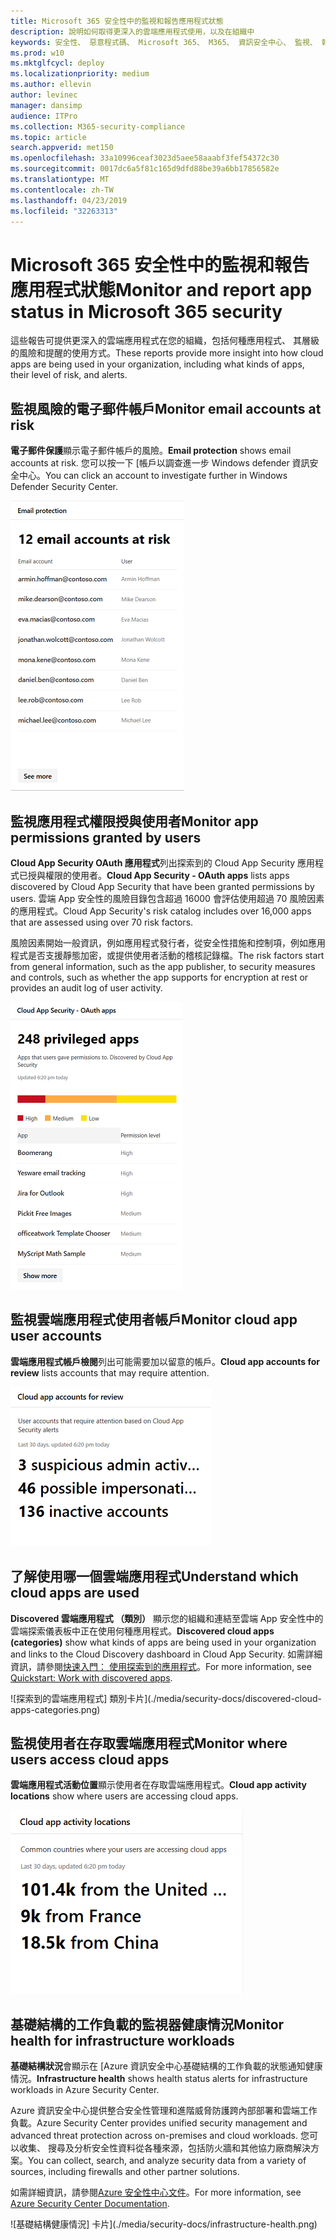 ```yaml
---
title: Microsoft 365 安全性中的監視和報告應用程式狀態
description: 說明如何取得更深入的雲端應用程式使用，以及在組織中
keywords: 安全性、 惡意程式碼、 Microsoft 365、 M365、 資訊安全中心、 監視、 報表、 應用程式
ms.prod: w10
ms.mktglfcycl: deploy
ms.localizationpriority: medium
ms.author: ellevin
author: levinec
manager: dansimp
audience: ITPro
ms.collection: M365-security-compliance
ms.topic: article
search.appverid: met150
ms.openlocfilehash: 33a10996ceaf3023d5aee58aaabf3fef54372c30
ms.sourcegitcommit: 0017dc6a5f81c165d9dfd88be39a6bb17856582e
ms.translationtype: MT
ms.contentlocale: zh-TW
ms.lasthandoff: 04/23/2019
ms.locfileid: "32263313"
---
```

# <a name="monitor-and-report-app-status-in-microsoft-365-security"></a><span data-ttu-id="004ef-104">Microsoft 365 安全性中的監視和報告應用程式狀態</span><span class="sxs-lookup"><span data-stu-id="004ef-104">Monitor and report app status in Microsoft 365 security</span></span>


<span data-ttu-id="004ef-105">這些報告可提供更深入的雲端應用程式在您的組織，包括何種應用程式、 其層級的風險和提醒的使用方式。</span><span class="sxs-lookup"><span data-stu-id="004ef-105">These reports provide more insight into how cloud apps are being used in your organization, including what kinds of apps, their level of risk, and alerts.</span></span>

## <a name="monitor-email-accounts-at-risk"></a><span data-ttu-id="004ef-106">監視風險的電子郵件帳戶</span><span class="sxs-lookup"><span data-stu-id="004ef-106">Monitor email accounts at risk</span></span>

<span data-ttu-id="004ef-107">**電子郵件保護**顯示電子郵件帳戶的風險。</span><span class="sxs-lookup"><span data-stu-id="004ef-107">**Email protection** shows email accounts at risk.</span></span> <span data-ttu-id="004ef-108">您可以按一下 [帳戶以調查進一步 Windows defender 資訊安全中心。</span><span class="sxs-lookup"><span data-stu-id="004ef-108">You can click an account to investigate further in Windows Defender Security Center.</span></span>

![電子郵件保護卡片](./media/security-docs/email-protection.png)

## <a name="monitor-app-permissions-granted-by-users"></a><span data-ttu-id="004ef-110">監視應用程式權限授與使用者</span><span class="sxs-lookup"><span data-stu-id="004ef-110">Monitor app permissions granted by users</span></span>

<span data-ttu-id="004ef-111">**Cloud App Security OAuth 應用程式**列出探索到的 Cloud App Security 應用程式已授與權限的使用者。</span><span class="sxs-lookup"><span data-stu-id="004ef-111">**Cloud App Security - OAuth apps** lists apps discovered by Cloud App Security that have been granted permissions by users.</span></span> <span data-ttu-id="004ef-112">雲端 App 安全性的風險目錄包含超過 16000 會評估使用超過 70 風險因素的應用程式。</span><span class="sxs-lookup"><span data-stu-id="004ef-112">Cloud App Security's risk catalog includes over 16,000 apps that are assessed using over 70 risk factors.</span></span>

<span data-ttu-id="004ef-113">風險因素開始一般資訊，例如應用程式發行者，從安全性措施和控制項，例如應用程式是否支援靜態加密，或提供使用者活動的稽核記錄檔。</span><span class="sxs-lookup"><span data-stu-id="004ef-113">The risk factors start from general information, such as the app publisher, to security measures and controls, such as whether the app supports for encryption at rest or provides an audit log of user activity.</span></span>

![雲端 App 安全性 OAuth 應用程式卡](./media/security-docs/cloud-app-security-oauth-apps.png)

## <a name="monitor-cloud-app-user-accounts"></a><span data-ttu-id="004ef-115">監視雲端應用程式使用者帳戶</span><span class="sxs-lookup"><span data-stu-id="004ef-115">Monitor cloud app user accounts</span></span>

<span data-ttu-id="004ef-116">**雲端應用程式帳戶檢閱**列出可能需要加以留意的帳戶。</span><span class="sxs-lookup"><span data-stu-id="004ef-116">**Cloud app accounts for review** lists accounts that may require attention.</span></span>

![檢閱卡片的雲端應用程式帳戶](./media/security-docs/cloud-app-accounts-for-review.png)

## <a name="understand-which-cloud-apps-are-used"></a><span data-ttu-id="004ef-118">了解使用哪一個雲端應用程式</span><span class="sxs-lookup"><span data-stu-id="004ef-118">Understand which cloud apps are used</span></span>

<span data-ttu-id="004ef-119">**Discovered 雲端應用程式 （類別）** 顯示您的組織和連結至雲端 App 安全性中的雲端探索儀表板中正在使用何種應用程式。</span><span class="sxs-lookup"><span data-stu-id="004ef-119">**Discovered cloud apps (categories)** show what kinds of apps are being used in your organization and links to the Cloud Discovery dashboard in Cloud App Security.</span></span> <span data-ttu-id="004ef-120">如需詳細資訊，請參閱[快速入門： 使用探索到的應用程式](https://docs.microsoft.com/cloud-app-security/discovered-apps)。</span><span class="sxs-lookup"><span data-stu-id="004ef-120">For more information, see [Quickstart: Work with discovered apps](https://docs.microsoft.com/cloud-app-security/discovered-apps).</span></span>  

![探索到的雲端應用程式] 類別卡片](./media/security-docs/discovered-cloud-apps-categories.png)

## <a name="monitor-where-users-access-cloud-apps"></a><span data-ttu-id="004ef-122">監視使用者在存取雲端應用程式</span><span class="sxs-lookup"><span data-stu-id="004ef-122">Monitor where users access cloud apps</span></span>

<span data-ttu-id="004ef-123">**雲端應用程式活動位置**顯示使用者在存取雲端應用程式。</span><span class="sxs-lookup"><span data-stu-id="004ef-123">**Cloud app activity locations** show where users are accessing cloud apps.</span></span>

![雲端應用程式活動位置卡](./media/security-docs/cloud-app-activity-locations.png)

## <a name="monitor-health-for-infrastructure-workloads"></a><span data-ttu-id="004ef-125">基礎結構的工作負載的監視器健康情況</span><span class="sxs-lookup"><span data-stu-id="004ef-125">Monitor health for infrastructure workloads</span></span>

<span data-ttu-id="004ef-126">**基礎結構狀況**會顯示在 [Azure 資訊安全中心基礎結構的工作負載的狀態通知健康情況。</span><span class="sxs-lookup"><span data-stu-id="004ef-126">**Infrastructure health** shows health status alerts for infrastructure workloads in Azure Security Center.</span></span>

<span data-ttu-id="004ef-127">Azure 資訊安全中心提供整合安全性管理和進階威脅防護跨內部部署和雲端工作負載。</span><span class="sxs-lookup"><span data-stu-id="004ef-127">Azure Security Center provides unified security management and advanced threat protection across on-premises and cloud workloads.</span></span> <span data-ttu-id="004ef-128">您可以收集、 搜尋及分析安全性資料從各種來源，包括防火牆和其他協力廠商解決方案。</span><span class="sxs-lookup"><span data-stu-id="004ef-128">You can collect, search, and analyze security data from a variety of sources, including firewalls and other partner solutions.</span></span>

<span data-ttu-id="004ef-129">如需詳細資訊，請參閱[Azure 安全性中心文件](https://docs.microsoft.com/azure/security-center/)。</span><span class="sxs-lookup"><span data-stu-id="004ef-129">For more information, see [Azure Security Center Documentation](https://docs.microsoft.com/azure/security-center/).</span></span>

![基礎結構健康情況] 卡片](./media/security-docs/infrastructure-health.png)
